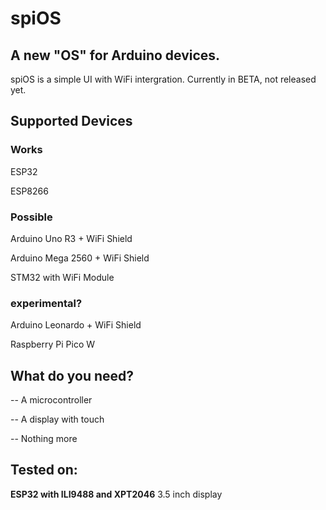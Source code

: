 # spiOS
## A new "OS" for Arduino devices.
spiOS is a simple UI with WiFi intergration.
Currently in BETA, not released yet.
## Supported Devices 
### Works
ESP32 

ESP8266
### Possible
Arduino Uno R3 + WiFi Shield 

Arduino Mega 2560 + WiFi Shield

STM32 with WiFi Module
### experimental?
Arduino Leonardo + WiFi Shield

Raspberry Pi Pico W
## What do you need?
-- A microcontroller

-- A display with touch

-- Nothing more
## Tested on:
**ESP32 with ILI9488 and XPT2046**
3.5 inch display
